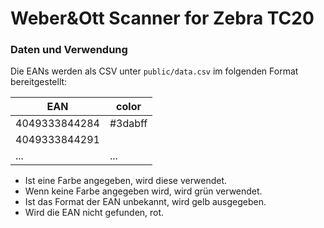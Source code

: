 
# Weber&Ott Scanner for Zebra TC20

### Daten und Verwendung

Die EANs werden als CSV unter `public/data.csv` im folgenden Format bereitgestellt:

| EAN           | color   |
|---------------|---------|
| 4049333844284 | #3dabff |
| 4049333844291 |         |
| ...           | ...     |


- Ist eine Farbe angegeben, wird diese verwendet.
- Wenn keine Farbe angegeben wird, wird grün verwendet.
- Ist das Format der EAN unbekannt, wird gelb ausgegeben.
- Wird die EAN nicht gefunden, rot.
